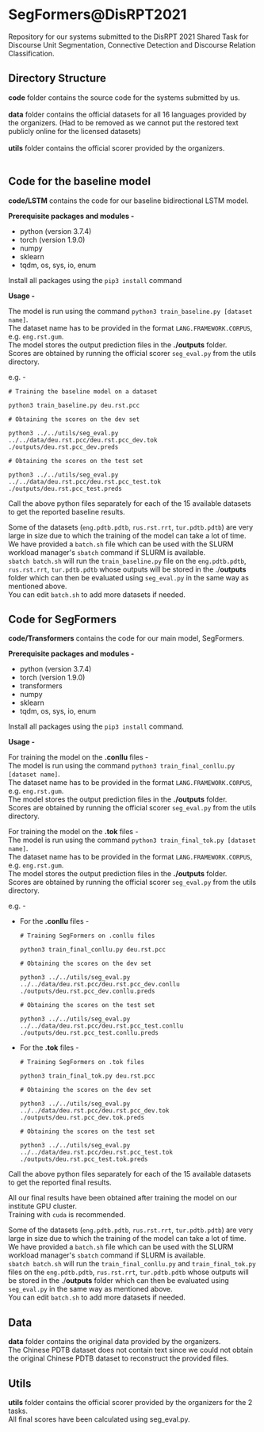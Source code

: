 # SegFormers@DisRPT2021

Repository for our systems submitted to the DisRPT 2021 Shared Task for Discourse Unit Segmentation, Connective Detection and Discourse Relation Classification.

## Directory Structure

**code** folder contains the source code for the systems submitted by us. <br><br>
**data** folder contains the official datasets for all 16 languages provided by the organizers. (Had to be removed as we cannot put the restored text publicly online for the licensed datasets)  <br><br>
**utils** folder contains the official scorer provided by the organizers. <br><br>

## Code for the baseline model

**code/LSTM** contains the code for our baseline bidirectional LSTM model.

**Prerequisite packages and modules -** 

* python (version 3.7.4)
* torch (version 1.9.0)
* numpy
* sklearn
* tqdm, os, sys, io, enum

Install all packages using the `pip3 install` command

**Usage -** 

The model is run using the command `python3 train_baseline.py [dataset name]`.  <br>
The dataset name has to be provided in the format `LANG.FRAMEWORK.CORPUS`, e.g. `eng.rst.gum`.  <br>
The model stores the output prediction files in the **./outputs** folder. <br>
Scores are obtained by running the official scorer `seg_eval.py` from the utils directory.  <br>

e.g. -
```
# Training the baseline model on a dataset

python3 train_baseline.py deu.rst.pcc

# Obtaining the scores on the dev set

python3 ../../utils/seg_eval.py ../../data/deu.rst.pcc/deu.rst.pcc_dev.tok ./outputs/deu.rst.pcc_dev.preds

# Obtaining the scores on the test set

python3 ../../utils/seg_eval.py ../../data/deu.rst.pcc/deu.rst.pcc_test.tok ./outputs/deu.rst.pcc_test.preds
```

Call the above python files separately for each of the 15 available datasets to get the reported baseline results.

Some of the datasets (`eng.pdtb.pdtb`, `rus.rst.rrt`, `tur.pdtb.pdtb`) are very large in size due to which the training of the model can take a lot of time. <br>
We have provided a `batch.sh` file which can be used with the SLURM workload manager's `sbatch` command if SLURM is available. <br> 
`sbatch batch.sh` will run the `train_baseline.py` file on the `eng.pdtb.pdtb`, `rus.rst.rrt`, `tur.pdtb.pdtb` whose outputs will be stored in the ./**outputs** folder which can then be evaluated using `seg_eval.py` in the same way as mentioned above. <br> 
You can edit `batch.sh` to add more datasets if needed.

## Code for SegFormers

**code/Transformers** contains the code for our main model, SegFormers.

**Prerequisite packages and modules -**

* python (version 3.7.4)
* torch (version 1.9.0)
* transformers
* numpy
* sklearn
* tqdm, os, sys, io, enum

Install all packages using the `pip3 install` command. <br>

**Usage -**

For training the model on the **.conllu** files - <br> 
The model is run using the command `python3 train_final_conllu.py [dataset name]`. <br> 
The dataset name has to be provided in the format `LANG.FRAMEWORK.CORPUS`, e.g. `eng.rst.gum`. <br> 
The model stores the output prediction files in the **./outputs** folder. <br> 
Scores are obtained by running the official scorer `seg_eval.py` from the utils directory.

For training the model on the **.tok** files - <br>
The model is run using the command `python3 train_final_tok.py [dataset name]`. <br> 
The dataset name has to be provided in the format `LANG.FRAMEWORK.CORPUS`, e.g. `eng.rst.gum`. <br> 
The model stores the output prediction files in the **./outputs** folder. <br> 
Scores are obtained by running the official scorer `seg_eval.py` from the utils directory. 

e.g. - 
* For the **.conllu** files -
    ```
    # Training SegFormers on .conllu files

    python3 train_final_conllu.py deu.rst.pcc

    # Obtaining the scores on the dev set

    python3 ../../utils/seg_eval.py ../../data/deu.rst.pcc/deu.rst.pcc_dev.conllu ./outputs/deu.rst.pcc_dev.conllu.preds

    # Obtaining the scores on the test set

    python3 ../../utils/seg_eval.py ../../data/deu.rst.pcc/deu.rst.pcc_test.conllu ./outputs/deu.rst.pcc_test.conllu.preds
    ```

* For the **.tok** files - 
    ```
    # Training SegFormers on .tok files

    python3 train_final_tok.py deu.rst.pcc

    # Obtaining the scores on the dev set

    python3 ../../utils/seg_eval.py ../../data/deu.rst.pcc/deu.rst.pcc_dev.tok ./outputs/deu.rst.pcc_dev.tok.preds

    # Obtaining the scores on the test set

    python3 ../../utils/seg_eval.py ../../data/deu.rst.pcc/deu.rst.pcc_test.tok ./outputs/deu.rst.pcc_test.tok.preds
    ```

Call the above python files separately for each of the 15 available datasets to get the reported final results.

All our final results have been obtained after training the model on our institute GPU cluster. <br> 
Training with `cuda` is recommended.

Some of the datasets (`eng.pdtb.pdtb`, `rus.rst.rrt`, `tur.pdtb.pdtb`) are very large in size due to which the training of the model can take a lot of time. <br> 
We have provided a `batch.sh` file which can be used with the SLURM workload manager's `sbatch` command if SLURM is available. <br> 
`sbatch batch.sh` will run the `train_final_conllu.py` and `train_final_tok.py` files on the `eng.pdtb.pdtb`, `rus.rst.rrt`, `tur.pdtb.pdtb` whose outputs will be stored in the ./**outputs** folder which can then be evaluated using `seg_eval.py` in the same way as mentioned above. <br> 
You can edit `batch.sh` to add more datasets if needed.

## Data

**data** folder contains the original data provided by the organizers. <br> 
The Chinese PDTB dataset does not contain text since we could not obtain the original Chinese PDTB dataset to reconstruct the provided files.

## Utils

**utils** folder contains the official scorer provided by the organizers for the 2 tasks. <br> 
All final scores have been calculated using seg_eval.py.
